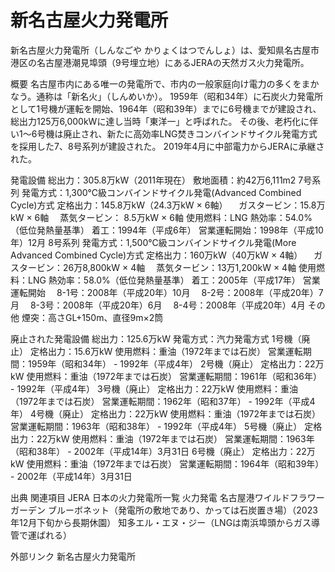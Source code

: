 # 新名古屋火力発電所

新名古屋火力発電所（しんなごや かりょくはつでんしょ）は、愛知県名古屋市港区の名古屋港潮見埠頭（9号埋立地）にあるJERAの天然ガス火力発電所。

概要
名古屋市内にある唯一の発電所で、市内の一般家庭向け電力の多くをまかなう。通称は「新名火」（しんめいか）。
1959年（昭和34年）に石炭火力発電所として1号機が運転を開始、1964年（昭和39年）までに6号機までが建設され、総出力125万6,000kWに達し当時「東洋一」と呼ばれた。
その後、老朽化に伴い1〜6号機は廃止され、新たに高効率LNG焚きコンバインドサイクル発電方式を採用した7、8号系列が建設された。
2019年4月に中部電力からJERAに承継された。

発電設備
総出力：305.8万kW（2011年現在）
敷地面積：約42万6,111m2
7号系列
発電方式：1,300℃級コンバインドサイクル発電(Advanced Combined Cycle)方式
定格出力：145.8万kW（24.3万kW × 6軸）
　ガスタービン：15.8万kW × 6軸
　蒸気タービン： 8.5万kW × 6軸
使用燃料：LNG
熱効率：54.0%（低位発熱量基準）
着工：1994年（平成6年）
営業運転開始：1998年（平成10年）12月
8号系列
発電方式：1,500℃級コンバインドサイクル発電(More Advanced Combined Cycle)方式
定格出力：160万kW（40万kW × 4軸）
　ガスタービン：26万8,800kW × 4軸
　蒸気タービン：13万1,200kW × 4軸
使用燃料：LNG
熱効率：58.0%（低位発熱量基準）
着工：2005年（平成17年）
営業運転開始
　8-1号：2008年（平成20年）10月
　8-2号：2008年（平成20年）7月
　8-3号：2008年（平成20年）6月
　8-4号：2008年（平成20年）4月
その他
煙突：高さGL+150m、直径9m×2筒

廃止された発電設備
総出力：125.6万kW
発電方式：汽力発電方式
1号機（廃止）
定格出力：15.6万kW
使用燃料：重油（1972年までは石炭）
営業運転期間：1959年（昭和34年） - 1992年（平成4年）
2号機（廃止）
定格出力：22万kW
使用燃料：重油（1972年までは石炭）
営業運転期間：1961年（昭和36年） - 1992年（平成4年）
3号機（廃止）
定格出力：22万kW
使用燃料：重油（1972年までは石炭）
営業運転期間：1962年（昭和37年） - 1992年（平成4年）
4号機（廃止）
定格出力：22万kW
使用燃料：重油（1972年までは石炭）
営業運転期間：1963年（昭和38年） - 1992年（平成4年）
5号機（廃止）
定格出力：22万kW
使用燃料：重油（1972年までは石炭）
営業運転期間：1963年（昭和38年） - 2002年（平成14年）3月31日
6号機（廃止）
定格出力：22万kW
使用燃料：重油（1972年までは石炭）
営業運転期間：1964年（昭和39年） - 2002年（平成14年）3月31日

出典
関連項目
JERA
日本の火力発電所一覧
火力発電
名古屋港ワイルドフラワーガーデン ブルーボネット（発電所の敷地であり、かっては石炭置き場）（2023年12月下旬から長期休園）
知多エル・エヌ・ジー（LNGは南浜埠頭からガス導管で運ばれる）

外部リンク
新名古屋火力発電所